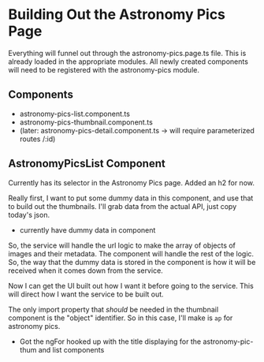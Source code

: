 # Building Out the Astronomy Pics Page

Everything will funnel out through the astronomy-pics.page.ts file.
This is already loaded in the appropriate modules.
All newly created components will need to be registered with the astronomy-pics module.  

## Components

- astronomy-pics-list.component.ts
- astronomy-pics-thumbnail.component.ts
- (later: astronomy-pics-detail.component.ts -> will require parameterized routes /:id)  

## AstronomyPicsList Component

Currently has its selector in the Astronomy Pics page.
Added an h2 for now.  

Really first, I want to put some dummy data in this component, and use that to build out the thumbnails.
I'll grab data from the actual API, just copy today's json.  

- currently have dummy data in component  

So, the service will handle the url logic to make the array of objects of images and their metadata.
The component will handle the rest of the logic.
So, the way that the dummy data is stored in the component is how it will be received when it comes down from the service.  

Now I can get the UI built out how I want it before going to the service.
This will direct how I want the service to be built out.  

The only import property that *should* be needed in the thumbnail component is the "object" identifier.
So in this case, I'll make is `ap` for astronomy pics.

- Got the ngFor hooked up with the title displaying for the astronomy-pic-thum and list components
